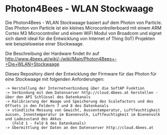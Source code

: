 # Photon4Bees - WLAN Stockwaage

Die Photon4Bees - WLAN Stockwaage basiert auf dem Photon von Particle.
Das Photon von Particle ist ein kleines Microcontrollerboard mit einem ARM Cortex M3 Microcontroller und einem WiFi Modul von Broadcom und eignet sich damit ideal für die Entwicklung von Internet of Thing (IoT) Projekten wie beispielsweise einer Stockwaage.

Die Beschreibung der Hardware findet ihr auf http://www.4bees.at/wiki/-/wiki/Main/Photon4Bees+-+Die+WLAN+Stockwaage

Dieses Repository dient der Entwicklung der Firmware für das Photon für eine Stockwaage mit folgenden Anforderungen:

    -> Herstellung der Internetverbindung über die SoftAP Funktion
    -> Verbindung mit dem Datenserver http://cloud.4bees.at herstellen - über den API Schlüssel des Datenkanals
    -> Kalibrierung der Waage und Speicherung des Scalefactors und des Offsets in den Feldern 7 und 8 des Datenkanals
    -> stündliche Messung von Gewicht, Aussentemperatur, Luftfeuchtigkeit aussen, Innentemperatur im Bienenvolk, Luftfeuchtigkeit im Bienenvolk und Ladezustand des Akkus
       (Feld 1 - Feld 6 des Datenkanals)
    -> Übermittlung der Daten an den Datenserver http://cloud.4bees.at

